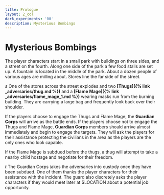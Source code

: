 ```yaml
---
title: Prologue
layout: 2_col
dark_experiments: '00'
description: Mysterious Bombings
---
```

# Mysterious Bombings

<i class="fa fa-map-marker fa-2x fa-fw"></i> The player characters start in a small park with buildings on three sides, and a street on the fourth. Along one side of the park a few food stalls are set up. A fountain is located in the middle of the park. About a dozen people of various ages are milling about. Stores line the far side of the street.

<i class="fa dice fa-2x fa-fw">s</i> One of the stores across the street explodes and two **[Thugs]({% link _adversaries/thug.md %})** and a **[Flame Mage]({% link _adversaries/flame_mage_1.md %})** wearing masks run from the burning building. They are carrying a large bag and frequently look back over their shoulder.

If the players choose to engage the Thugs and Flame Mage, the **Guardian Corps** will arrive as the battle ends. If the players choose not to engage the Thugs and Flame Mage, **Guardian Corps** members should arrive almost immediately and begin to engage the targets. They will ask the players for their assistance protecting the civilians in the area as the players are the only ones who look capable.

If the Flame Mage is subdued before the thugs, a thug will attempt to take a nearby child hostage and negotiate for their freedom.

<i class="fa symbols fa-2x fa-fw">t</i> The Guardian Corps takes the adversaries into custody once they have been subdued. One of them thanks the player characters for their assistance with the incident. The guard also discretely asks the player characters if they would meet later at $LOCATION about a potential job opportunity.

